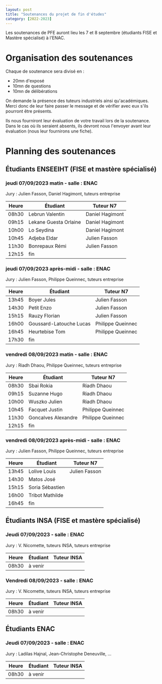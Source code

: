 ```yaml
---
layout: post
title: "Soutenances du projet de fin d'études"
category: [2022-2023]
---
```


Les soutenances de PFE auront lieu les 7 et 8 septembre (étudiants FISE et Mastère spécialisé) à l'ENAC. 

# Organisation des soutenances

Chaque de soutenance sera divisé en :
  * 20mn d'exposé
  * 10mn de questions
  * 10mn de délibérations

On demande la présence des tuteurs industriels ainsi qu'académiques.
Merci donc de leur faire passer le message et de vérifier avec eux
s'ils pourront être présents.

Ils nous fourniront leur évaluation de votre travail lors de la soutenance.
Dans le cas où ils seraient absents, ils devront nous l'envoyer avant leur
évaluation (nous leur fournirons une fiche).

# Planning des soutenances

## Étudiants ENSEEIHT (FISE et mastère spécialisé)

### jeudi 07/09/2023 matin - salle : ENAC

Jury : Julien Fasson, Daniel Hagimont, tuteurs entreprise

| Heure | Étudiant | Tuteur N7 | 
| ----- | -------- | --------- | 
| 08h30 | Lebrun Valentin | Daniel Hagimont
| 09h15 | Lekane Guesta Orlaine | Daniel Hagimont
| 10h00 | Lo Seydina | Daniel Hagimont
| 10h45 | Adjeba Eldar | Julien Fasson
| 11h30 | Bonrepaux Rémi | Julien Fasson
| 12h15 | fin

### jeudi 07/09/2023 après-midi - salle : ENAC

Jury : Julien Fasson, Philippe Queinnec, tuteurs entreprise

| Heure | Étudiant | Tuteur N7 | 
| ----- | -------- | --------- | 
| 13h45 | Boyer Jules | Julien Fasson
| 14h30 | Petit Enzo | Julien Fasson
| 15h15 | Rauzy Florian | Julien Fasson
| 16h00 | Goussard-Latouche Lucas | Philippe Queinnec
| 16h45 | Heurtebise Tom | Philippe Queinnec
| 17h30 | fin

### vendredi 08/09/2023 matin - salle : ENAC

Jury : Riadh Dhaou, Philippe Queinnec, tuteurs entreprise

| Heure | Étudiant | Tuteur N7 | 
| ----- | -------- | --------- | 
| 08h30 | Sbai Rokia | Riadh Dhaou
| 09h15 | Suzanne Hugo | Riadh Dhaou
| 10h00 | Wuszko Julien | Riadh Dhaou
| 10h45 | Facquet Justin | Philippe Queinnec
| 11h30 | Goncalves Alexandre | Philippe Queinnec
| 12h15 | fin

### vendredi 08/09/2023 après-midi - salle : ENAC

Jury : Julien Fasson, Philippe Queinnec, tuteurs entreprise

| Heure | Étudiant | Tuteur N7 | 
| ----- | -------- | --------- | 
| 13h45 | Lolive Louis | Julien Fasson
| 14h30 | Matos José | 
| 15h15 | Soria Sébastien | 
| 16h00 | Tribot Mathilde | 
| 16h45 | fin

## Étudiants INSA (FISE et mastère spécialisé)

### Jeudi 07/09/2023 - salle : ENAC

Jury : V. Nicomette, tuteurs INSA, tuteurs entreprise

| Heure | Étudiant | Tuteur INSA | 
| ----- | -------- | ----------- | 
08h30 | à venir

### Vendredi 08/09/2023 - salle : ENAC

Jury : V. Nicomette, tuteurs INSA, tuteurs entreprise

| Heure | Étudiant | Tuteur INSA | 
| ----- | -------- | ----------- | 
08h30 | à venir

## Étudiants ENAC

### Jeudi 07/09/2023 - salle : ENAC

Jury : Ladilas Hajnal, Jean-Christophe Deneuville, ...

| Heure | Étudiant | Tuteur INSA | 
| ----- | -------- | ----------- | 
08h30 | à venir
